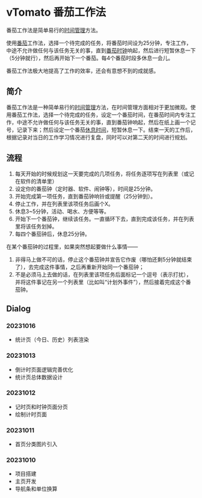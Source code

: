 # vTomato 番茄工作法

番茄工作法是简单易行的[时间管理](https://baike.baidu.com/item/时间管理/1858453?fromModule=lemma_inlink)方法。

使用[番茄](https://baike.baidu.com/item/番茄/69104?fromModule=lemma_inlink)工作法，选择一个待完成的任务，将番茄时间设为25分钟，专注工作，中途不允许做任何与该任务无关的事，直到[番茄时钟](https://baike.baidu.com/item/番茄时钟/16909446?fromModule=lemma_inlink)响起，然后进行短暂休息一下（5分钟就行），然后再开始下一个番茄。每4个番茄时段多休息一会儿。

番茄工作法极大地提高了工作的效率，还会有意想不到的成就感。

## 简介

番茄工作法是一种简单易行的[时间管理](https://baike.baidu.com/item/时间管理/1858453?fromModule=lemma_inlink)方法，在时间管理方面相对于更加微观。使用番茄工作法，选择一个待完成的任务，设定一个番茄时间，在番茄时间内专注工作，中途不允许做任何与该任务无关的事，直到番茄钟响起，然后在纸上画一个记号，记录下来；然后设定一个番茄[休息时间](https://baike.baidu.com/item/休息时间/1527031?fromModule=lemma_inlink)，短暂休息一下。结束一天的工作后，根据记录对当日的工作学习情况进行复盘，同时可以对第二天的时间进行规划。

## 流程

1. 每天开始的时候规划这一天要完成的几项任务，将任务逐项写在列表里（或记在软件的清单里）
2. 设定你的番茄钟（定时器、软件、闹钟等），时间是25分钟。
3. 开始完成第一项任务，直到番茄钟响铃或提醒（25分钟到）。
4. 停止工作，并在列表里该项任务后画个X。
5. 休息3~5分钟，活动、喝水、方便等等。
6. 开始下一个番茄钟，继续该任务。一直循环下去，直到完成该任务，并在列表里将该任务划掉。
7. 每四个番茄钟后，休息25分钟。

在某个番茄钟的过程里，如果突然想起要做什么事情——

1. 非得马上做不可的话，停止这个番茄钟并宣告它作废（哪怕还剩5分钟就结束了），去完成这件事情，之后再重新开始同一个番茄钟；
2. 不是必须马上去做的话，在列表里该项任务后面标记一个逗号（表示打扰），并将这件事记在另一个列表里（比如叫“计划外事件”），然后接着完成这个番茄钟。

## Dialog

### 20231016
- 统计页（今日、历史）列表渲染

### 20231013

- 倒计时页面逻辑完善优化
- 统计页总体数据设计

### 20231012

- 记时页和时钟页面分页
- 绘制计时页面

### 20231011

- 首页分类图片引入

### 20231010

- 项目搭建
- 主页开发
- 导航条和单位换算